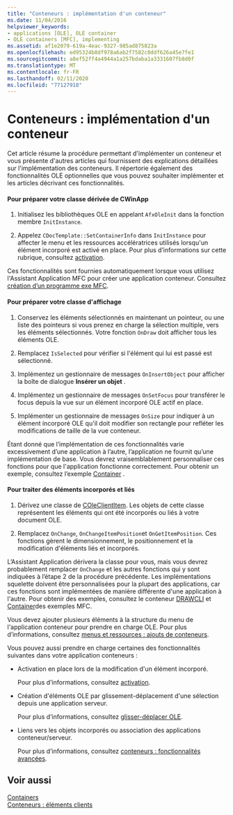 ```yaml
---
title: "Conteneurs : implémentation d'un conteneur"
ms.date: 11/04/2016
helpviewer_keywords:
- applications [OLE], OLE container
- OLE containers [MFC], implementing
ms.assetid: af1e2079-619a-4eac-9327-985ad875823a
ms.openlocfilehash: ed95324b8df978a6ab2f7582c0ddf626a45e7fe1
ms.sourcegitcommit: a8ef52ff4a4944a1a257bdaba1a3331607fb8d0f
ms.translationtype: MT
ms.contentlocale: fr-FR
ms.lasthandoff: 02/11/2020
ms.locfileid: "77127918"
---
```

# <a name="containers-implementing-a-container"></a>Conteneurs : implémentation d'un conteneur

Cet article résume la procédure permettant d'implémenter un conteneur et vous présente d'autres articles qui fournissent des explications détaillées sur l'implémentation des conteneurs. Il répertorie également des fonctionnalités OLE optionnelles que vous pouvez souhaiter implémenter et les articles décrivant ces fonctionnalités.

#### <a name="to-prepare-your-cwinapp-derived-class"></a>Pour préparer votre classe dérivée de CWinApp

1. Initialisez les bibliothèques OLE en appelant `AfxOleInit` dans la fonction membre `InitInstance`.

1. Appelez `CDocTemplate::SetContainerInfo` dans `InitInstance` pour affecter le menu et les ressources accélératrices utilisés lorsqu'un élément incorporé est activé en place. Pour plus d’informations sur cette rubrique, consultez [activation](../mfc/activation-cpp.md).

Ces fonctionnalités sont fournies automatiquement lorsque vous utilisez l'Assistant Application MFC pour créer une application conteneur. Consultez [création d’un programme exe MFC](../mfc/reference/mfc-application-wizard.md).

#### <a name="to-prepare-your-view-class"></a>Pour préparer votre classe d'affichage

1. Conservez les éléments sélectionnés en maintenant un pointeur, ou une liste des pointeurs si vous prenez en charge la sélection multiple, vers les éléments sélectionnés. Votre fonction `OnDraw` doit afficher tous les éléments OLE.

1. Remplacez `IsSelected` pour vérifier si l'élément qui lui est passé est sélectionné.

1. Implémentez un gestionnaire de messages `OnInsertObject` pour afficher la boîte de dialogue **Insérer un objet** .

1. Implémentez un gestionnaire de messages `OnSetFocus` pour transférer le focus depuis la vue sur un élément incorporé OLE actif en place.

1. Implémenter un gestionnaire de messages `OnSize` pour indiquer à un élément incorporé OLE qu'il doit modifier son rectangle pour refléter les modifications de taille de la vue conteneur.

Étant donné que l’implémentation de ces fonctionnalités varie excessivement d’une application à l’autre, l’application ne fournit qu’une implémentation de base. Vous devrez vraisemblablement personnaliser ces fonctions pour que l'application fonctionne correctement. Pour obtenir un exemple, consultez l’exemple [Container](../overview/visual-cpp-samples.md) .

#### <a name="to-handle-embedded-and-linked-items"></a>Pour traiter des éléments incorporés et liés

1. Dérivez une classe de [COleClientItem](../mfc/reference/coleclientitem-class.md). Les objets de cette classe représentent les éléments qui ont été incorporés ou liés à votre document OLE.

1. Remplacez `OnChange`, `OnChangeItemPosition`et `OnGetItemPosition`. Ces fonctions gèrent le dimensionnement, le positionnement et la modification d'éléments liés et incorporés.

L’Assistant Application dérivera la classe pour vous, mais vous devrez probablement remplacer `OnChange` et les autres fonctions qui y sont indiquées à l’étape 2 de la procédure précédente. Les implémentations squelette doivent être personnalisées pour la plupart des applications, car ces fonctions sont implémentées de manière différente d'une application à l'autre. Pour obtenir des exemples, consultez le conteneur [DRAWCLI](../overview/visual-cpp-samples.md) et [Container](../overview/visual-cpp-samples.md)des exemples MFC.

Vous devez ajouter plusieurs éléments à la structure du menu de l'application conteneur pour prendre en charge OLE. Pour plus d’informations, consultez [menus et ressources : ajouts de conteneurs](../mfc/menus-and-resources-container-additions.md).

Vous pouvez aussi prendre en charge certaines des fonctionnalités suivantes dans votre application conteneurs :

- Activation en place lors de la modification d'un élément incorporé.

   Pour plus d’informations, consultez [activation](../mfc/activation-cpp.md).

- Création d'éléments OLE par glissement-déplacement d'une sélection depuis une application serveur.

   Pour plus d’informations, consultez [glisser-déplacer OLE](../mfc/drag-and-drop-ole.md).

- Liens vers les objets incorporés ou association des applications conteneur/serveur.

   Pour plus d’informations, consultez [conteneurs : fonctionnalités avancées](../mfc/containers-advanced-features.md).

## <a name="see-also"></a>Voir aussi

[Containers](../mfc/containers.md)<br/>
[Conteneurs : éléments clients](../mfc/containers-client-items.md)
